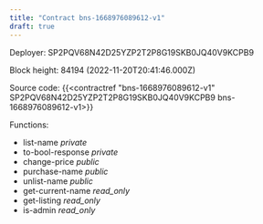 ```yaml
---
title: "Contract bns-1668976089612-v1"
draft: true
---
```

Deployer: SP2PQV68N42D25YZP2T2P8G19SKB0JQ40V9KCPB9


 



Block height: 84194 (2022-11-20T20:41:46.000Z)

Source code: {{<contractref "bns-1668976089612-v1" SP2PQV68N42D25YZP2T2P8G19SKB0JQ40V9KCPB9 bns-1668976089612-v1>}}

Functions:

* list-name _private_
* to-bool-response _private_
* change-price _public_
* purchase-name _public_
* unlist-name _public_
* get-current-name _read_only_
* get-listing _read_only_
* is-admin _read_only_
